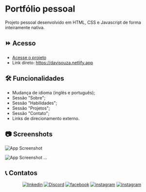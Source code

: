 
# Portfólio pessoal

Projeto pessoal desenvolvido em HTML, CSS e Javascript de forma inteiramente nativa.


## ⏩ Acesso

- [Acesse o projeto](https://davisouza.netlify.app)
- Link direto: https://davisouza.netlify.app


## 🛠 Funcionalidades

- Mudança de idioma (inglês e português);
- Sessão "Sobre";
- Sessão "Habilidades";
- Sessão "Projetos";
- Sessão "Contato";
- Links de direcionamento externo.


## 📷 Screenshots

![App Screenshot](https://i.ibb.co/XJscXjQ/03703ab9-b1d4-4271-84dd-51e08867fbb5.jpg)

![App Screenshot](https://i.ibb.co/9cd6tWK/image.png)
...

## 📞 Contatos

<div align="center">

[![linkedin](https://img.shields.io/badge/LinkedIn-0077B5?style=for-the-badge&logo=linkedin&logoColor=white)](https://www.linkedin.com/in/davi-ribeiro-souza-745155246/)
[![Discord](https://img.shields.io/badge/Discord-7289DA?style=for-the-badge&logo=discord&logoColor=white)](https://discord.gg/ZRCsJTEcyr)
[![facebook](https://img.shields.io/badge/Facebook-1877F2?style=for-the-badge&logo=facebook&logoColor=white)](https://www.facebook.com/profile.php?id=100051385998355)
[![instagram](https://img.shields.io/badge/Instagram-E4405F?style=for-the-badge&logo=instagram&logoColor=white)](https://www.instagram.com/davas_sz/)
[![instagram](https://img.shields.io/badge/GitHub-100000?style=for-the-badge&logo=github&logoColor=white)](https://github.com/Davasz)

</div>
